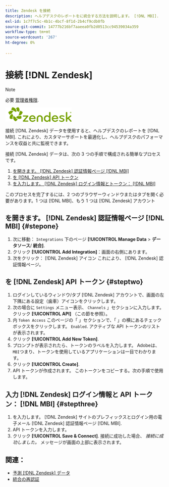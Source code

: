```yaml
---
title: Zendesk を接続
description: ヘルプデスクのレポートをに統合する方法を説明します。 [!DNL MBI].
exl-id: 1c7f7c5c-4b1c-4bcf-8f1d-2b4cf9cdb0fb
source-git-commit: 14777b216bf7aaeea0fb2d0513cc94539034a359
workflow-type: tm+mt
source-wordcount: '267'
ht-degree: 0%

---
```


# 接続 [!DNL Zendesk]

>[!NOTE]
>
>必要 [管理者権限](../../../administrator/user-management/user-management.md).

![](../../../assets/Zendesk_logo.png)

接続 [!DNL Zendesk] データを使用すると、ヘルプデスクのレポートを [!DNL MBI]. これにより、カスタマーサポートを最適化し、ヘルプデスクのパフォーマンスを収益と共に監視できます。

接続 [!DNL Zendesk] データは、次の 3 つの手順で構成される簡単なプロセスです。

1. [を開きます。 [!DNL Zendesk] 認証情報ページ [!DNL MBI]](#stepone)
1. [を [!DNL Zendesk] API トークン](#steptwo)
1. [を入力します。 [!DNL Zendesk] ログイン情報とトークン： [!DNL MBI]](#stepthree)

このプロセスを完了するには、2 つのブラウザーウィンドウまたはタブを開く必要があります。1 つは [!DNL MBI]、もう 1 つは [!DNL Zendesk] アカウント

## を開きます。 [!DNL Zendesk] 認証情報ページ [!DNL MBI] {#stepone}

1. 次に移動： `Integrations` 下のページ **[!UICONTROL Manage Data** > **&#x200B;データソース&#x200B;**/ **統合]**.
1. クリック **[!UICONTROL Add Integration]**：画面の右側にあります。
1. 次をクリック： [!DNL Zendesk] アイコン これにより、 [!DNL Zendesk] 認証情報ページ。

## を [!DNL Zendesk] API トークン {#steptwo}

1. ログインしているウィンドウ/タブ [!DNL Zendesk] アカウントで、画面の左下隅にある設定（歯車）アイコンをクリックします。
1. 次の場合に `Settings` メニュー表示、 `Channels` 」セクションに入力します。 クリック **[!UICONTROL API]** （この節を参照）。
1. 内 `Token Access` このページの「 」セクションで、「 」の横にあるチェックボックスをクリックします。 `Enabled`. アクティブな API トークンのリストが表示されます。
1. クリック **[!UICONTROL Add New Token]**.
1. プロンプトが表示されたら、トークンのラベルを入力します。 Adobeは、 `MBI`つまり、トークンを使用しているアプリケーションは一目でわかります。
1. クリック **[!UICONTROL Create]**.
1. API トークンが作成されます。 このトークンをコピーする。次の手順で使用します。

## 入力 [!DNL Zendesk] ログイン情報と API トークン： [!DNL MBI] {#stepthree}

1. を入力します。 [!DNL Zendesk] サイトのプレフィックスとログイン用の電子メール [!DNL Zendesk] 認証情報ページ [!DNL MBI].
1. API トークンを入力します。
1. クリック **[!UICONTROL Save & Connect]**. 接続に成功した場合、 *接続に成功しました。* メッセージが画面の上部に表示されます。

## 関連：

* [予測 [!DNL Zendesk] データ](../integrations/exp-zendesk-data.md)
* [統合の再認証](https://experienceleague.adobe.com/docs/commerce-knowledge-base/kb/how-to/mbi-reauthenticating-integrations.html?lang=en)
